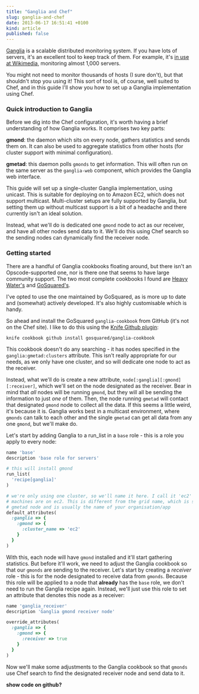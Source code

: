 ```yaml
---
title: "Ganglia and Chef"
slug: ganglia-and-chef
date: 2013-06-17 16:51:41 +0100
kind: article
published: false
---
```


[Ganglia](http://ganglia.sourceforge.net/) is a scalable distributed monitoring system. If you have lots of servers, it's an excellent tool to keep track of them. For example, it's [in use at Wikimedia](http://ganglia.wikimedia.org/), monitoring almost 1,000 servers.

You might not need to monitor thousands of hosts (I sure don't), but that shouldn't stop you using it! This sort of tool is, of course, well suited to Chef, and in this guide I'll show you how to set up a Ganglia implementation using Chef.

<!-- more -->

### Quick introduction to Ganglia

Before we dig into the Chef configuration, it's worth having a brief understanding of how Ganglia works. It comprises two key parts:

**gmond**: the daemon which sits on every node, gathers statistics and sends them on. It can also be used to aggregate statistics from other hosts (for cluster support with minimal configuration).

**gmetad**: this daemon polls `gmonds` to get information. This will often run on the same server as the `ganglia-web` component, which provides the Ganglia web interface.

This guide will set up a single-cluster Ganglia implementation, using unicast. This is suitable for deploying on to Amazon EC2, which does not support multicast. Multi-cluster setups are fully supported by Ganglia, but setting them up without multicast support is a bit of a headache and there currently isn't an ideal solution.

Instead, what we'll do is dedicated one `gmond` node to act as our receiver, and have all other nodes send data to it. We'll do this using Chef search so the sending nodes can dynamically find the receiver node.

### Getting started

There are a handful of Ganglia cookbooks floating around, but there isn't an Opscode-supported one, nor is there one that seems to have large community support. The two most complete cookbooks I found are [Heavy Water's](https://github.com/hw-cookbooks/ganglia) and [GoSquared's](https://github.com/gosquared/ganglia-cookbook).

I've opted to use the one maintained by GoSquared, as is more up to date and (somewhat) actively developed. It's also highly customisable which is handy.

So ahead and install the GoSquared `ganglia-cookbook` from GitHub (it's not on the Chef site). I like to do this using the [Knife Github plugin](https://github.com/websterclay/knife-github-cookbooks):

    knife cookbook github install gosquared/ganglia-cookbook

This cookbook doesn't do any searching - it has nodes specified in the `ganglia:gmetad:clusters` attribute. This isn't really appropriate for our needs, as we only have one cluster, and so will dedicate one node to act as the receiver.

Instead, what we'll do is create a new attribute, `node[:ganglia][:gmond][:receiver]`, which we'll set on the node designated as the receiver. Bear in mind that *all* nodes will be running `gmond`, but they will all be sending the information to just *one* of them. Then, the node running `gmetad` will contact that designated `gmond` node to collect all the data. If this seems a little weird, it's because it is. Ganglia works best in a multicast environment, where `gmonds` can talk to each other and the single `gmetad` can get all data from any one `gmond`, but we'll make do.

Let's start by adding Ganglia to a run_list in a `base` role - this is a role you apply to every node:

``` ruby
name 'base'
description 'base role for servers'

# this will install gmond
run_list(
  'recipe[ganglia]'
)

# we're only using one cluster, so we'll name it here. I call it 'ec2' as all my
# machines are on ec2. This is different from the grid name, which is set on the
# gmetad node and is usually the name of your organisation/app
default_attributes(
  :ganglia => {
    :gmond => {
      :cluster_name => 'ec2'
    }
  }
)
```

With this, each node will have `gmond` installed and it'll start gathering statistics. But before it'll work, we need to adjust the Ganglia cookbook so that our `gmonds` are sending to the receiver. Let's start by creating a *receiver* role - this is for the node designated to receive data from `gmonds`. Because this role will be applied to a node that **already** has the `base` role, we don't need to run the Ganglia recipe again. Instead, we'll just use this role to set an attribute that denotes this node as a receiver:

``` ruby
name 'ganglia_receiver'
description 'Ganglia gmond receiver node'

override_attributes(
  :ganglia => {
    :gmond => {
      :receiver => true
    }
  }
)
```

Now we'll make some adjustments to the Ganglia cookbook so that `gmonds` use Chef search to find the designated receiver node and send data to it.

**show code on github?**

